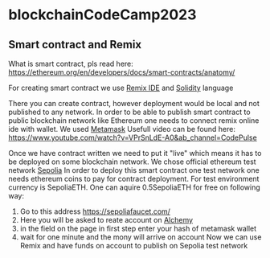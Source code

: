 # blockchainCodeCamp2023

## Smart contract and Remix
What is smart contract, pls read here:
https://ethereum.org/en/developers/docs/smart-contracts/anatomy/

For creating smart contract we use [Remix IDE](https://remix.ethereum.org/) and [Solidity](https://docs.soliditylang.org/en/v0.8.17/introduction-to-smart-contracts.html) language

There you can create contract, however deployment would be  local and not
published to any network. In order to be able to publish smart contract
to public blockchain network like Ethereum one needs to connect remix online
ide with wallet. We used [Metamask](https://metamask.io/)
Usefull video can be found here:
https://www.youtube.com/watch?v=VPrSnLdE-A0&ab_channel=CodePulse

Once we have contract written we need to put it "live" which means it has
to be deployed on some blockchain network. We chose official ethereum test
network [Sepolia](https://ethereum.org/en/developers/docs/networks/)
In order to deploy this smart contract one test network one needs ethereum
coins to pay for contract deployment. For test environment currency is SepoliaETH.
One can aquire 0.5SepoliaETH for free on following way:
1. Go to this address https://sepoliafaucet.com/
2. Here you will be asked to reate account on [Alchemy](https://www.alchemy.com/)
3. in the field on the page in first step enter your hash of metamask wallet
4. wait for one minute and the mony will arrive on account
Now we can use Remix and have funds on account to publish on Sepolia test network